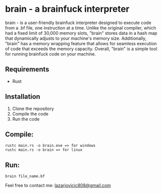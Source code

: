 # brain - a brainfuck interpreter

brain - is a user-friendly brainfuck interpreter designed to execute code from a .bf file, one instruction at a time. Unlike the original compiler, which had a fixed limit of 30,000 memory slots, "brain" stores data in a hash map that dynamically adjusts to your machine's memory size. Additionally, "brain" has a memory wrapping feature that allows for seamless execution of code that exceeds the memory capacity. Overall, "brain" is a simple tool for running brainfuck code on your machine.

## Requirements
- Rust 

## Installation
1. Clone the repository
2. Compile the code
3. Run the code

## Compile:
````commandline
rustc main.rs -o brain.exe => for windows
rustc main.rs -o brain => for linux
````

## Run:

```commandline
brain file_name.bf
``` 

Feel free to contact me: lazarjovicic808@gmail.com
